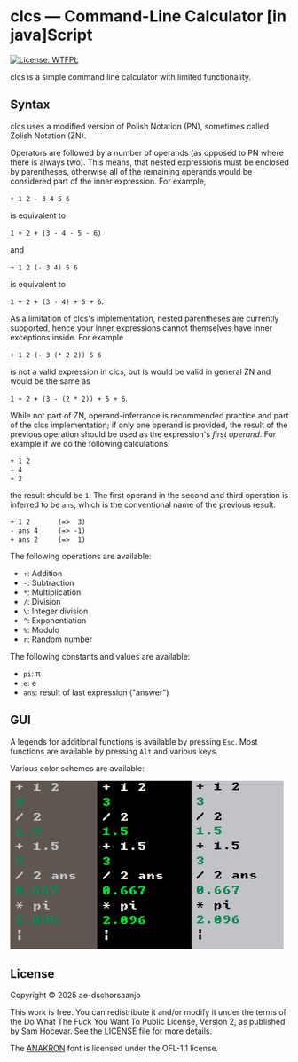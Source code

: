 # clcs — Command-Line Calculator \[in java\]Script

[![License: WTFPL](https://img.shields.io/badge/License-WTFPL-9d9f24.svg)](http://www.wtfpl.net/about/)

clcs is a simple command line calculator with limited functionality.

## Syntax

clcs uses a modified version of Polish Notation (PN), sometimes called Zolish Notation (ZN).

Operators are followed by a number of operands (as opposed to PN where there is always two). This means, that nested expressions must be enclosed by parentheses, otherwise all of the remaining operands would be considered part of the inner expression. For example,

`+ 1 2 - 3 4 5 6`

is equivalent to 

`1 + 2 + (3 - 4 - 5 - 6)`

and

`+ 1 2 (- 3 4) 5 6`

is equivalent to

`1 + 2 + (3 - 4) + 5 + 6`.

As a limitation of clcs's implementation, nested parentheses are currently supported, hence your inner expressions cannot themselves have inner exceptions inside. For example

`+ 1 2 (- 3 (* 2 2)) 5 6`

is not a valid expression in clcs, but is would be valid in general ZN and would be the same as

`1 + 2 + (3 - (2 * 2)) + 5 + 6`.

While not part of ZN, operand-inferrance is recommended practice and part of the clcs implementation; if only one operand is provided, the result of the previous operation should be used as the expression's *first operand*. For example if we do the following calculations:

```
+ 1 2
- 4
+ 2
```

the result should be `1`. The first operand in the second and third operation is inferred to be `ans`, which is the conventional name of the previous result:

```
+ 1 2       (=>  3)
- ans 4     (=> -1)
+ ans 2     (=>  1)
```

The following operations are available:

- `+`: Addition
- `-`: Subtraction
- `*`: Multiplication
- `/`: Division
- `\`: Integer division
- `^`: Exponentiation
- `%`: Modulo
- `r`: Random number

The following constants and values are available:

- `pi`: π
- `e`: e
- `ans`: result of last expression ("answer")

## GUI

A legends for additional functions is available by pressing `Esc`. Most functions are available by pressing `Alt` and various keys.

Various color schemes are available:

![Color Schemes](res/color_schemes.png)

## License

Copyright © 2025 ae-dschorsaanjo

This work is free. You can redistribute it and/or modify it under the
terms of the Do What The Fuck You Want To Public License, Version 2,
as published by Sam Hocevar. See the LICENSE file for more details.

The [ANAKRON](https://github.com/molarmanful/ANAKRON) font is licensed under the OFL-1.1 license.
